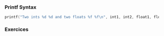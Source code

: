 ### Printf Syntax

```c++
printf("Two ints %d %d and two floats %f %f\n", int1, int2, float1, float2);
```

### Exercices

